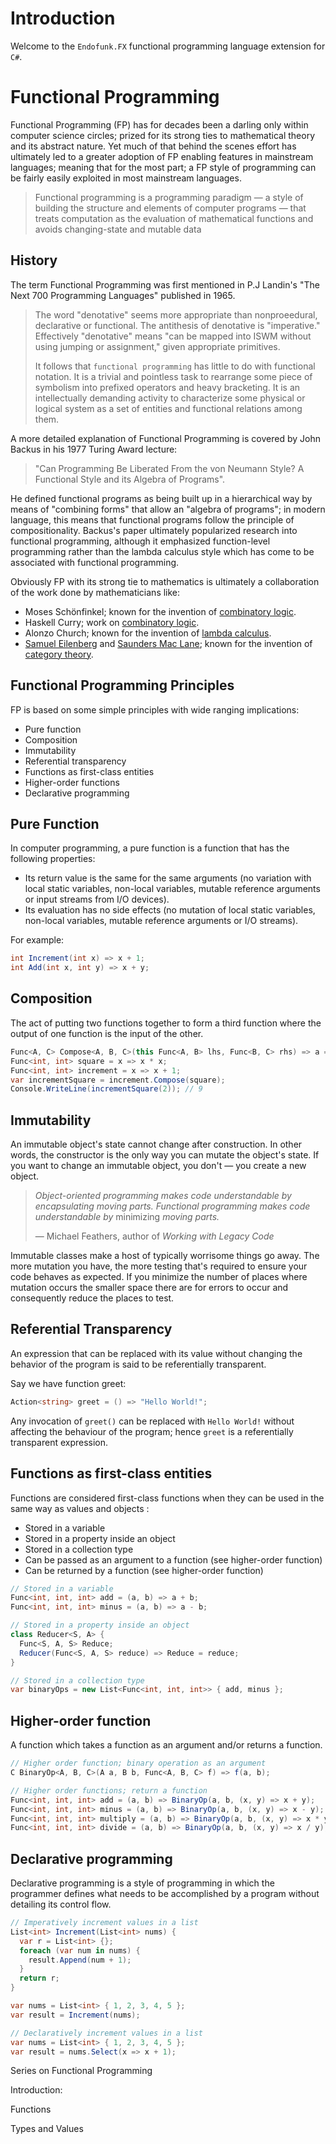 # Introduction

Welcome to the `Endofunk.FX` functional programming language extension for `C#`. 



# Functional Programming

Functional Programming (FP) has for decades been a darling only within computer science circles; prized for its strong ties to mathematical theory and its abstract nature. Yet much of that behind the scenes effort has ultimately led to a greater adoption of FP enabling features in mainstream languages; meaning that for the most part; a FP style of programming can be fairly easily exploited in most mainstream languages. 

> Functional programming is a programming paradigm — a style of building the structure and elements of computer programs — that treats computation as the evaluation of mathematical functions and avoids changing-state and mutable data



## History

The term Functional Programming was first mentioned in P.J Landin's  "The Next 700 Programming Languages" published in 1965.

> The word "denotative" seems more appropriate than nonproeedural, declarative or functional. The antithesis of denotative is "imperative." Effectively "denotative" means "can be mapped into ISWM without using jumping or assignment," given appropriate primitives. 
>
> It follows that `functional programming` has little to do with functional notation. It is a trivial and pointless task to rearrange some piece of symbolism into prefixed operators and heavy bracketing. It is an intellectually demanding activity to characterize some physical or logical system as a set of entities and functional relations among them. 

A more detailed explanation of Functional Programming is covered by John Backus in his 1977 Turing Award lecture:

> "Can Programming Be Liberated From the von Neumann Style? A Functional Style and its Algebra of Programs". 

He defined functional programs as being built up in a hierarchical way by means of "combining forms" that allow an "algebra of programs"; in modern language, this means that functional programs follow the principle of compositionality. Backus's paper ultimately popularized research into functional programming, although it emphasized function-level programming rather than the lambda calculus style which has come to be associated with functional programming.

Obviously FP with its strong tie to mathematics is ultimately a collaboration of the work done by mathematicians like:

- Moses Schönfinkel; known for the invention of [combinatory logic](https://en.wikipedia.org/wiki/Combinatory_logic).
- Haskell Curry; work on [combinatory logic](https://en.wikipedia.org/wiki/Combinatory_logic).
- Alonzo Church; known for the invention of [lambda calculus](https://en.wikipedia.org/wiki/Lambda_calculus).
- [Samuel Eilenberg](https://en.wikipedia.org/wiki/Samuel_Eilenberg) and [Saunders Mac Lane](https://en.wikipedia.org/wiki/Saunders_Mac_Lane); known for the invention of [category theory](https://en.wikipedia.org/wiki/Category_theory).



## Functional Programming Principles

FP is based on some simple principles with wide ranging implications:

- Pure function
- Composition
- Immutability
- Referential transparency
- Functions as first-class entities
- Higher-order functions
- Declarative programming



## Pure Function

In computer programming, a pure function is a function that has the following properties:

- Its return value is the same for the same arguments (no variation with local static variables, non-local variables, mutable reference arguments or input streams from I/O devices).
- Its evaluation has no side effects (no mutation of local static variables, non-local variables, mutable reference arguments or I/O streams).



For example:

```c#
int Increment(int x) => x + 1;
int Add(int x, int y) => x + y;
```



## Composition

The act of putting two functions together to form a third function where the output of one function is the input of the other.

```c#
Func<A, C> Compose<A, B, C>(this Func<A, B> lhs, Func<B, C> rhs) => a => rhs(lhs(a));
Func<int, int> square = x => x * x;
Func<int, int> increment = x => x + 1;
var incrementSquare = increment.Compose(square);
Console.WriteLine(incrementSquare(2)); // 9
```



## Immutability

An immutable object's state cannot change after construction. In other words, the constructor is the only way you can mutate the object's state. If you want to change an immutable object, you don't — you create a new object.

> *Object-oriented programming makes code understandable by encapsulating moving parts. Functional programming makes code understandable by* minimizing *moving parts.*
>
> — Michael Feathers, author of *Working with Legacy Code*

Immutable classes make a host of typically worrisome things go away. The more mutation you have, the more testing that's required to ensure your code behaves as expected. If you minimize the number of places where mutation occurs the smaller space there are for errors to occur and consequently reduce the places to test. 



## Referential Transparency

An expression that can be replaced with its value without changing the behavior of the program is said to be referentially transparent. 

Say we have function greet:

```C#
Action<string> greet = () => "Hello World!";
```

Any invocation of `greet()` can be replaced with `Hello World!` without affecting the behaviour of the program; hence `greet` is a referentially transparent expression.



## Functions as first-class entities

Functions are considered first-class functions when they can be used in the same way as  values and objects :

- Stored in a variable 
- Stored in a property inside an object 
- Stored in a collection type 
- Can be passed as an argument  to a function (see higher-order function)
- Can be returned by a function (see higher-order function)

```C#
// Stored in a variable
Func<int, int, int> add = (a, b) => a + b;
Func<int, int, int> minus = (a, b) => a - b;

// Stored in a property inside an object
class Reducer<S, A> {
  Func<S, A, S> Reduce;
  Reducer(Func<S, A, S> reduce) => Reduce = reduce;
}

// Stored in a collection type
var binaryOps = new List<Func<int, int, int>> { add, minus };
```



## Higher-order function

A function which takes a function as an argument and/or returns a function.

```c#
// Higher order function; binary operation as an argument
C BinaryOp<A, B, C>(A a, B b, Func<A, B, C> f) => f(a, b);

// Higher order functions; return a function
Func<int, int, int> add = (a, b) => BinaryOp(a, b, (x, y) => x + y);
Func<int, int, int> minus = (a, b) => BinaryOp(a, b, (x, y) => x - y);
Func<int, int, int> multiply = (a, b) => BinaryOp(a, b, (x, y) => x * y);
Func<int, int, int> divide = (a, b) => BinaryOp(a, b, (x, y) => x / y);
```



## Declarative programming

Declarative programming is a style of programming in which the programmer defines what needs to be accomplished by a program without detailing its control flow. 

```C#
// Imperatively increment values in a list
List<int> Increment(List<int> nums) {
  var r = List<int> {};
  foreach (var num in nums) {
    result.Append(num + 1);
  }
  return r;
}

var nums = List<int> { 1, 2, 3, 4, 5 };
var result = Increment(nums);

// Declaratively increment values in a list
var nums = List<int> { 1, 2, 3, 4, 5 };
var result = nums.Select(x => x + 1);
```





Series on Functional Programming

Introduction:

Functions

Types and Values

